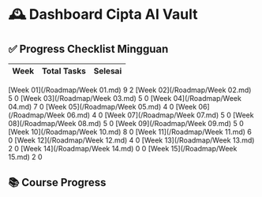 # 🕰️ Dashboard Cipta AI Vault

## ✅ Progress Checklist Mingguan

| Week | Total Tasks | Selesai |
|------|-------------|---------|

 [Week 01](/Roadmap/Week 01.md)  9  2 
 [Week 02](/Roadmap/Week 02.md)  5  0 
 [Week 03](/Roadmap/Week 03.md)  5  0 
 [Week 04](/Roadmap/Week 04.md)  7  0 
 [Week 05](/Roadmap/Week 05.md)  4  0 
 [Week 06](/Roadmap/Week 06.md)  4  0 
 [Week 07](/Roadmap/Week 07.md)  5  0 
 [Week 08](/Roadmap/Week 08.md)  5  0 
 [Week 09](/Roadmap/Week 09.md)  5  0 
 [Week 10](/Roadmap/Week 10.md)  8  0 
 [Week 11](/Roadmap/Week 11.md)  6  0 
 [Week 12](/Roadmap/Week 12.md)  4  0 
 [Week 13](/Roadmap/Week 13.md)  2  0 
 [Week 14](/Roadmap/Week 14.md)  0  0 
 [Week 15](/Roadmap/Week 15.md)  2  0 
## 📚 Course Progress


